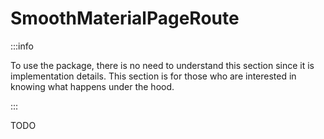 # SmoothMaterialPageRoute

:::info

To use the package, there is no need to understand this section since it is implementation details. This section is for those who are interested in knowing what happens under the hood.

:::

TODO
